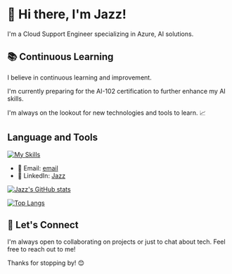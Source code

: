 # 👋 Hi there, I'm Jazz! 

I'm a Cloud Support Engineer specializing in Azure, AI solutions.

## 📚 Continuous Learning

I believe in continuous learning and improvement. 

I'm currently preparing for the AI-102 certification to further enhance my AI skills. 

I'm always on the lookout for new technologies and tools to learn. 📈

## Language and Tools
[![My Skills](https://skillicons.dev/icons?i=azure,aws,gcp,py,js,css,html,flask,docker,kubernetes,jenkins,linux&perline=3)](https://skillicons.dev)

- 📧 Email: [email](mailto:ro5112@hotmail.com)
- 💼 LinkedIn: [Jazz]([https://www.linkedin.com/in/jazz/](https://www.linkedin.com/in/kuan-chieh-lien-0105451b5/))

[![Jazz's GitHub stats](https://github-readme-stats.vercel.app/api?username=jazzpujols34&show_icons=true&theme=tokyonight)](https://github.com/anuraghazra/github-readme-stats)

[![Top Langs](https://github-readme-stats.vercel.app/api/top-langs/?username=jazzpujols34&size_weight=0.5&count_weight=0.5)](https://github.com/anuraghazra/github-readme-stats)


## 🤝 Let's Connect

I'm always open to collaborating on projects or just to chat about tech. Feel free to reach out to me!


Thanks for stopping by! 😊
